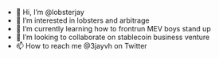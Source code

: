 - 👋 Hi, I’m @lobsterjay
- 👀 I’m interested in lobsters and arbitrage
- 🌱 I’m currently learning how to frontrun MEV boys stand up
- 💞️ I’m looking to collaborate on stablecoin business venture
- 📫 How to reach me @3jayvh on Twitter

<!---
lobsterjay/lobsterjay is a ✨ special ✨ repository because its `README.md` (this file) appears on your GitHub profile.
You can click the Preview link to take a look at your changes.
--->
